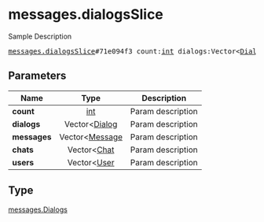 # messages.dialogsSlice

Sample Description

<pre>
<a href="../constructor/messages.dialogsSlice.md">messages.dialogsSlice</a>#71e094f3 count:<a href="../type/int.md">int</a> dialogs:Vector&lt;<a href="../type/Dialog.md">Dialog</a>&gt; messages:Vector&lt;<a href="../type/Message.md">Message</a>&gt; chats:Vector&lt;<a href="../type/Chat.md">Chat</a>&gt; users:Vector&lt;<a href="../type/User.md">User</a>&gt; = <a href="../type/messages.Dialogs.md">messages.Dialogs</a>;
</pre>

## Parameters

| Name | Type | Description |
|------|:----:|-------------|
| **count** | [int](../type/int.md) | Param description |
| **dialogs** | Vector<[Dialog](../type/Dialog.md) | Param description |
| **messages** | Vector<[Message](../type/Message.md) | Param description |
| **chats** | Vector<[Chat](../type/Chat.md) | Param description |
| **users** | Vector<[User](../type/User.md) | Param description |

## Type

[messages.Dialogs](../type/messages.Dialogs.md)

